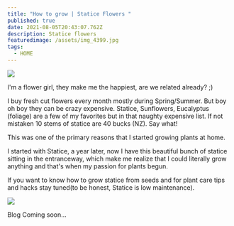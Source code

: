 ```yaml
---
title: "How to grow | Statice Flowers "
published: true
date: 2021-08-05T20:43:07.762Z
description: Statice flowers
featuredimage: /assets/img_4399.jpg
tags:
  - HOME
---
```

![](/assets/img_4814.jpg)

I'm a flower girl, they make me the happiest, are we related already? ;) 

I buy fresh cut flowers every month mostly during Spring/Summer. But boy oh boy they can be crazy expensive. Statice, Sunflowers, Eucalyptus (foliage) are a few of my favorites but in that naughty expensive list. If not mistaken 10 stems of statice are 40 bucks (NZ). Say what! 

This was one of the primary reasons that I started growing plants at home. 

I started with Statice, a year later, now I have this beautiful bunch of statice sitting in the entranceway, which make me realize that I could literally grow anything and that's when my passion for plants begun. 

If you want to know how to grow statice from seeds and for plant care tips and hacks stay tuned(to be honest, Statice is low maintenance).

![](/assets/img_3553_jpg.jpg)

Blog Coming soon...